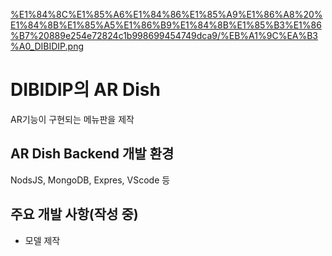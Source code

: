 
[%E1%84%8C%E1%85%A6%E1%84%86%E1%85%A9%E1%86%A8%20%E1%84%8B%E1%85%A5%E1%86%B9%E1%84%8B%E1%85%B3%E1%86%B7%20889e254e72824c1b998699454749dca9/%EB%A1%9C%EA%B3%A0_DIBIDIP.png](%E1%84%8C%E1%85%A6%E1%84%86%E1%85%A9%E1%86%A8%20%E1%84%8B%E1%85%A5%E1%86%B9%E1%84%8B%E1%85%B3%E1%86%B7%20889e254e72824c1b998699454749dca9/%EB%A1%9C%EA%B3%A0_DIBIDIP.png)

# DIBIDIP의 AR Dish

AR기능이 구현되는 메뉴판을 제작

## AR Dish Backend 개발 환경

NodsJS, MongoDB, Expres, VScode 등

## 주요  개발 사항(작성 중)

- 모델 제작
